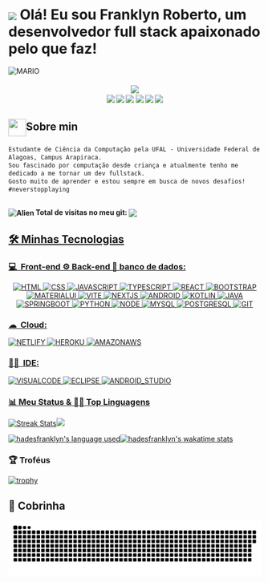 # <img align="center" src="https://raw.githubusercontent.com/hadesfranklyn/hadesfranklyn/master/welcome.gif" width="80px"> Olá! Eu sou Franklyn Roberto, um desenvolvedor full stack apaixonado pelo que faz!

![MARIO](https://user-images.githubusercontent.com/70382532/138322189-2db8df52-9dcb-40a0-88a8-c365466bd33d.gif)

<h4 align="center">
<img src="https://readme-typing-svg.herokuapp.com?color=E22FE4&width=380&height=45&lines=Seja+Bem-Vindo!;Entusiasta+de+código+aberto;Prazer+em+conhecê-lo...&center=true"></a>
    <div>
        <a href="https://api.whatsapp.com/send?phone=82999915558"><img src="https://img.shields.io/badge/Whatsapp-239120?style=for-the-badge&logo=whatsapp&logoColor=white" /></a>
        <a href="https://www.instagram.com/franklyn_r.s" target="_blank"><img src="https://img.shields.io/badge/-Instagram-%23E4405F?style=for-the-badge&logo=instagram&logoColor=white" target="_blank"></a>
        <a href="https://discord.gg/CTUjFnsz" target="_blank"><img src="https://img.shields.io/badge/Discord-7289DA?style=for-the-badge&logo=discord&logoColor=white" target="_blank"></a>
        <a href="https://www.youtube.com/channel/UCSppGbotlcDQ17B-7Dw4Gog"><img src="https://img.shields.io/badge/YouTube-FF0000?style=for-the-badge&logo=youtube&logoColor=white" /></a>
        <a href="mailto:franklyn.silva@arapiraca.ufal.br"><img src="https://img.shields.io/badge/Gmail-D14836?style=for-the-badge&logo=gmail&logoColor=white" /></a>
        <a href="https://www.linkedin.com/in/franklyn-roberto-da-silva-9b6a871a8/" target="_blank"><img src="https://img.shields.io/badge/-LinkedIn-%230077B5?style=for-the-badge&logo=linkedin&logoColor=white" target="_blank">
        </a>
</h4>

## <img align="center" src="https://raw.githubusercontent.com/hadesfranklyn/hadesfranklyn/master/manopla.gif" width="35px" height="35">Sobre min

```
Estudante de Ciência da Computação pela UFAL - Universidade Federal de Alagoas, Campus Arapiraca.
Sou fascinado por computação desde criança e atualmente tenho me dedicado a me tornar um dev fullstack.
Gosto muito de aprender e estou sempre em busca de novos desafios! #neverstopplaying
```

##
<h4><img align="center"  alt="Alien" width="200" height="200" src="https://64.media.tumblr.com/7d6c6006d54d3f32a22badac769049e3/tumblr_inline_ojj9i5v6wV1sp1kfz_500.gifv"> Total de visitas no meu git:  <img align="center" src="https://profile-counter.glitch.me/hadesfranklyn/count.svg"></h4>
   

 
<!-- <i> <strong>👀 Total de visitas no meu git:</strong> </i>  ![Visitor Badge](https://visitor-badge.laobi.icu/badge?page_id=hadesfranklyn.hadesfranklyn) -->
##
<div>
  <a href="https://github.com/hadesfranklyn">
  
## 🛠 Minhas Tecnologias
<h3>💻 &nbsp;Front-end ⚙️ Back-end 🎲 banco de dados:</h3>

<div align="center">

![HTML](https://img.shields.io/badge/HTML5-DD4B25?style=for-the-badge&logo=html5&logoColor=white)
![CSS](https://img.shields.io/badge/CSS3-254BDD?style=for-the-badge&logo=css3&logoColor=white)
![JAVASCRIPT](https://img.shields.io/badge/JavaScript-EFD81D?style=for-the-badge&logo=javascript&logoColor=black)
![TYPESCRIPT](https://img.shields.io/badge/TypeScript-2F74C0?style=for-the-badge&logo=typescript&logoColor=white)
![REACT](https://img.shields.io/badge/React-20232A?style=for-the-badge&logo=react&logoColor=5ed3f3)
![BOOTSTRAP](https://img.shields.io/badge/Bootstrap-6e41a4?style=for-the-badge&logo=bootstrap&logoColor=white)
![MATERIALUI](https://custom-icon-badges.herokuapp.com/badge/Material--UI-F7F7F7?style=for-the-badge&logo=material-ui-1&logoColor=007BF7)
![VITE](https://img.shields.io/badge/Vite-770ba8?style=for-the-badge&logo=vite&logoColor=f7c01c)
![NEXTJS](https://img.shields.io/badge/Next.js-00000F?style=for-the-badge&logo=next.js&logoColor=white)
![ANDROID](https://img.shields.io/badge/Android-4c7394?style=for-the-badge&logo=android&logoColor=A4C639)
![KOTLIN](https://img.shields.io/badge/Kotlin-533BA7?style=for-the-badge&logo=kotlin&logoColor=E96F0F)
![JAVA](https://custom-icon-badges.herokuapp.com/badge/Java-C63842?style=for-the-badge&logo=icons8-javaf&logoColor=black)
![SPRINGBOOT](https://img.shields.io/badge/Spring-6AAD3D?style=for-the-badge&logo=spring&logoColor=white)
![PYTHON](https://custom-icon-badges.herokuapp.com/badge/Python-EFEFEF?style=for-the-badge&logo=python-5)
![NODE](https://img.shields.io/badge/Node.js-404137?style=for-the-badge&logo=node.js&logoColor=8CC84B)
![MYSQL](https://custom-icon-badges.herokuapp.com/badge/MySQL-CE8B2C?style=for-the-badge&logo=mysql-6)
![POSTGRESQL](https://img.shields.io/badge/PostgreSQL-336791?style=for-the-badge&logo=postgresql&logoColor=white)
![GIT](https://custom-icon-badges.herokuapp.com/badge/git-black?style=for-the-badge&logo=git-icon)

</div>
<!-- <h3>⚙️ &nbsp;Back-end e banco de dados:</h3> -->


<h3>☁ &nbsp;Cloud:</h3>

![NETLIFY](https://img.shields.io/badge/Netlify-25C7B7?style=for-the-badge&logo=netlify&logoColor=white)
![HEROKU](https://img.shields.io/badge/Heroku-6762A5?style=for-the-badge&logo=heroku&logoColor=white)
![AMAZONAWS](https://custom-icon-badges.herokuapp.com/badge/Amazon_AWS-231F20?style=for-the-badge&logo=amazon-icon-1)

<h3>👩‍💻  &nbsp;IDE:</h3>

![VISUALCODE](https://img.shields.io/badge/Visual_Studio_Code-3C99D4?style=for-the-badge&logo=visual%20studio%20code&logoColor=white)
![ECLIPSE](https://custom-icon-badges.herokuapp.com/badge/Eclipse-18132d?style=for-the-badge&logo=eclipse-11)
![ANDROID_STUDIO](https://img.shields.io/badge/Android_studio-7EB048?style=for-the-badge&logo=android%20studio&logoColor=white)

### 📊 Meu Status & 👩‍💻 Top Linguagens

<a href="https://github.com/hadesfranklyn/hadesfranklyn"><img alt="Streak Stats"  width=50% src="https://github-readme-streak-stats.herokuapp.com/?user=hadesfranklyn&theme=dracula"/><img  width=50%  src="https://github-readme-stats.vercel.app/api?username=hadesfranklyn&show_icons=true&theme=dracula&include_all_commits=true&count_private=true"/>

<a href="https://github.com/hadesfranklyn/hadesfranklyn"><img alt="hadesfranklyn's language used" src="https://github-readme-stats.vercel.app/api/top-langs/?username=hadesfranklyn&hide=TeX&layout=compact&theme=dracula"/>[![hadesfranklyn's wakatime stats](https://github-readme-stats.vercel.app/api/wakatime?username=hadesfranklyn&theme=dracula)](https://github.com/anuraghazra/github-readme-stats)



</div>

<!-- <img height="180em" src="https://github-readme-stats.vercel.app/api/top-langs/?username=hadesfranklyn&langs_count=7&theme=dracula"/> -->
<!-- ![Top Langs](https://github-readme-stats.vercel.app/api/top-langs/?username=hadesfranklyn&hide=TeX&theme=dracula) -->

### 🏆 Troféus

[![trophy](https://github-profile-trophy.vercel.app/?username=hadesfranklyn&theme=dracula&row=1&no-frame=true)](https://github.com/hadesfranklyn/github-profile-trophy)

## 🐍 Cobrinha

![Snake animation](https://github.com/hadesfranklyn/hadesfranklyn/blob/output/github-contribution-grid-snake.svg)

</div>

